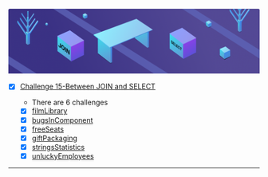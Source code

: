 ![dsa](15%20-%20Between%20JOIN%20and%20SELECT.png)

- [x] [Challenge 15-Between JOIN and SELECT]()
  
  - There are 6 challenges
  - [x] [filmLibrary]()
  - [x] [bugsInComponent]()
  - [x] [freeSeats]()
  - [x] [giftPackaging]()
  - [x] [stringsStatistics]()
  - [x] [unluckyEmployees]()
-------------
